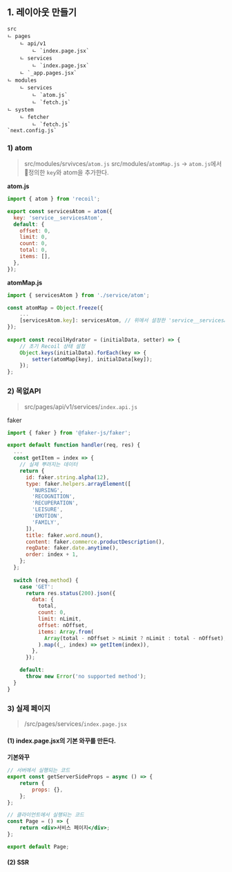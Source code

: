 ## 1. 레이아웃 만들기

```
src
ㄴ pages
	ㄴ api/v1
		ㄴ `index.page.jsx`
	ㄴ services
		ㄴ `index.page.jsx`
	ㄴ `_app.pages.jsx`
ㄴ modules
	ㄴ services
		ㄴ `atom.js`
		ㄴ `fetch.js`
ㄴ system
	ㄴ fetcher
		ㄴ `fetch.js`
`next.config.js`
```

### 1) atom
> src/modules/srvivces/`atom.js`
> src/modules/`atomMap.js` → `atom.js`에서 정의한 `key`와 atom을 추가한다.

**atom.js**
``` js
import { atom } from 'recoil';

export const servicesAtom = atom({
  key: 'service__servicesAtom',
  default: {
    offset: 0,
    limit: 0,
    count: 0,
    total: 0,
    items: [],
  },
});
```
**atomMap.js**
``` js
import { servicesAtom } from './service/atom';

const atomMap = Object.freeze({
	...
	[servicesAtom.key]: servicesAtom, // 위에서 설정한 'service__servicesAtom'이 atomMap의 키가 되고, service/fetch.js에서 호출한 API 리턴값이 value로 들어간다.
});
  
export const recoilHydrator = (initialData, setter) => {
	// 초기 Recoil 상태 설정
	Object.keys(initialData).forEach(key => {
		setter(atomMap[key], initialData[key]);
	});
};
```


### 2) 목없API
> src/pages/api/v1/services/`index.api.js`

faker 
``` js
import { faker } from '@faker-js/faker';

export default function handler(req, res) {
  ...
  const getItem = index => {
    // 실제 뿌려지는 데이터
	return {
      id: faker.string.alpha(12),
      type: faker.helpers.arrayElement([
        'NURSING',
        'RECOGNITION',
        'RECUPERATION',
        'LEISURE',
        'EMOTION',
        'FAMILY',
      ]),
      title: faker.word.noun(),
      content: faker.commerce.productDescription(),
      regDate: faker.date.anytime(),
      order: index + 1,
    };
  };
  
  switch (req.method) {
    case 'GET':
      return res.status(200).json({
        data: {
          total,
          count: 0,
          limit: nLimit,
          offset: nOffset,
          items: Array.from(
            Array(total - nOffset > nLimit ? nLimit : total - nOffset),
          ).map((_, index) => getItem(index)),
        },
      });

    default:
      throw new Error('no supported method');
  }
}

```

### 3) 실제 페이지
> /src/pages/services/`index.page.jsx`

#### (1) index.page.jsx의 기본 와꾸를 만든다.
**기본와꾸**
``` jsx
// 서버에서 실행되는 코드
export const getServerSideProps = async () => {
	return {
		props: {},
	};
};

// 클라이언트에서 실행되는 코드
const Page = () => {
	return <div>서비스 페이지</div>;
};

export default Page;

```

#### (2) SSR 